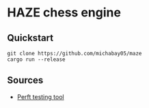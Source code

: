 # HAZE chess engine

## Quickstart
```
git clone https://github.com/michabay05/maze
cargo run --release
```

## Sources
- [Perft testing tool](https://github.com/agausmann/perftree/tree/master)
